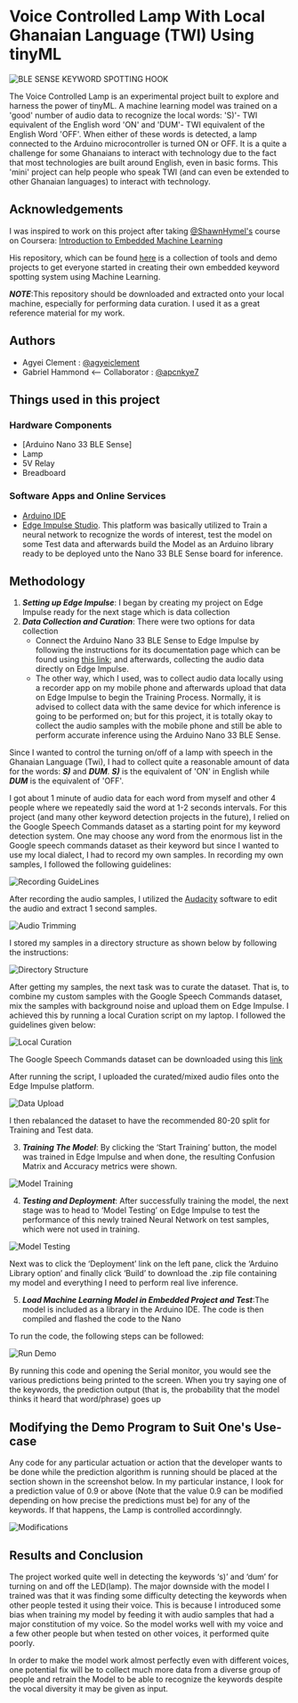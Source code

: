 
# Voice Controlled Lamp With Local Ghanaian Language (TWI) Using tinyML
![BLE SENSE KEYWORD SPOTTING HOOK](images/Nano33BLESense-VoiceControlledLED_hookup.JPG)

The Voice Controlled Lamp is an experimental project built to explore and harness the power of tinyML. A machine learning model was trained on a 'good' number of audio data to recognize the local words: 'S)'- TWI equivalent of the English word 'ON' and 'DUM'- TWI equivalent of the English Word 'OFF'. When either of these words is detected, a lamp connected to the Arduino microcontroller is turned ON or OFF. 
It is a quite a challenge for some Ghanaians to interact with technology due to the fact that most technologies are built around English, even in basic forms. This 'mini' project can help people who speak TWI (and can even be extended to other Ghanaian languages) to interact with technology.


## Acknowledgements
I was inspired to work on this project after taking [@ShawnHymel's](https://github.com/ShawnHymel) course on Coursera: [Introduction to Embedded Machine Learning](https://coursera.org/share/4e592ef014e55f51cb7cbd029be1fa7a)

His repository, which can be found [here](https://github.com/ShawnHymel/ei-keyword-spotting) is a collection of tools and demo projects to get everyone started in creating their own embedded keyword spotting system using Machine Learning. 

***NOTE***:This repository should be downloaded and extracted onto your local machine, especially for performing data curation. 
I used it as a great reference material for my work.


## Authors

- Agyei Clement : [@agyeiclement](https://www.github.com/agyeiclement377)
- Gabriel Hammond <-- Collaborator : [@apcnkye7](https://github.com/apcnkye7)

## Things used in this project
### Hardware Components
- [Arduino Nano 33 BLE Sense]
- Lamp
- 5V Relay
- Breadboard

### Software Apps and Online Services
- [Arduino IDE](https://www.arduino.cc/en/software)
- [Edge Impulse Studio](https://www.edgeimpulse.com/). This platform was basically utilized to Train a neural network to recognize the words of interest, test the model on some Test data and afterwards build the Model as an Arduino library ready to be deployed unto the Nano 33 BLE Sense board for inference.

## Methodology
1. ***Setting up Edge Impulse***: I began by creating my project on Edge Impulse ready for the next stage which is data collection
2. ***Data Collection and Curation***: There were two options for data collection
   - Connect the Arduino Nano 33 BLE Sense to Edge Impulse by following the instructions for its documentation page which can be found using [this link](https://docs.edgeimpulse.com/docs/development-platforms/officially-supported-mcu-targets/arduino-nano-33-ble-sense); and afterwards, collecting the audio data directly on Edge Impulse.
   - The other way, which I used, was to collect audio data locally using a recorder app on my mobile phone and afterwards upload that data on Edge Impulse to begin the Training Process. Normally, it is advised to collect data with the same device for which inference is going to be performed on; but for this project, it is totally okay to collect the audio samples with the mobile phone and still be able to perform accurate inference using the Arduino Nano 33 BLE Sense.
  
Since I wanted to control the turning on/off of a lamp with speech in the Ghanaian Language (Twi), I had to collect quite a reasonable amount of data for the words: ***S)*** and ***DUM***. ***S)*** is the equivalent of 'ON' in English while ***DUM*** is the equivalent of 'OFF'.

I got about 1 minute of audio data for each word from myself and other 4 people where we repeatedly said the word at 1-2 seconds intervals.
For this project (and many other keyword detection projects in the future), I relied on the Google Speech Commands dataset as a starting point for my keyword detection system. One may choose any word from the enormous list in the Google speech commands dataset as their keyword but since I wanted to use my local dialect, I had to record my own samples.
In recording my own samples, I followed the following guidelines:

![Recording GuideLines](images/recording_guidelines.PNG)

After recording the audio samples, I utilized the [Audacity](https://www.audacityteam.org/) software to edit the audio and extract 1 second samples.

![Audio Trimming](images/audio_cutting.PNG)

I stored my samples in a directory structure as shown below by following the instructions:

![Directory Structure](images/directory_structure.PNG)

After getting my samples, the next task was to curate the dataset. That is, to combine my custom samples with the Google Speech Commands dataset, mix the samples with background noise and upload them on Edge Impulse. I achieved this by running a local Curation script on my laptop. I followed the guidelines given below:

![Local Curation](images/local_curation_instructions.PNG)

The Google Speech Commands dataset can be downloaded using this [link](http://download.tensorflow.org/data/speech_commands_v0.02.tar.gz)

After running the script, I uploaded the curated/mixed audio files onto the Edge Impulse platform.

![Data Upload](images/data_upload.PNG)

I then rebalanced the dataset to have the recommended 80-20 split for Training and Test data.

3. ***Training The Model***: By clicking the ‘Start Training’ button, the model was trained in Edge Impulse and when done, the resulting Confusion Matrix and Accuracy metrics were shown.

![Model Training](images/model_training.PNG)

4. ***Testing and Deployment***: After successfully training the model, the next stage was to head to ‘Model Testing’ on Edge Impulse to test the performance of this newly trained Neural Network on test samples, which were not used in training.

![Model Testing](images/test_voice_model.PNG)

Next was to click the ‘Deployment’ link on the left pane, click the ‘Arduino Library option’ and finally click ‘Build’ to download the .zip file containing my model and everything I need to perform real live inference.

5. ***Load Machine Learning Model in Embedded Project and Test***:The model is included as a library in the Arduino IDE. The code is then compiled and flashed the code to the Nano

To run the code, the following steps can be followed:

![Run Demo](images/run_demo_keyword.PNG)

By running this code and opening the Serial monitor, you would see the various predictions being printed to the screen. When you try saying one of the keywords, the prediction output (that is, the probability that the model thinks it heard that word/phrase) goes up

## Modifying the Demo Program to Suit One's Use-case
Any code for any particular actuation or action that the developer wants to be done while the prediction algorithm is running should be placed at the section shown in the screenshot below. 
In my particular instance, I look for a prediction value of 0.9 or above (Note that the value 0.9 can be modified depending on how precise the predictions must be) for any of the keywords. If that happens, the Lamp is controlled accordinngly.

![Modifications](images/modification.JPG)


## Results and Conclusion
The project worked quite well in detecting the keywords ‘s)’ and ‘dum’ for turning on and off the LED(lamp). 
The major downside with the model I trained was that it was finding some difficulty detecting the keywords when other people tested it using their voice. 
This is because I introduced some bias when training my model by feeding it with audio samples that had a major constitution of my voice. So the model works well with my voice and a few other people but when tested on other voices, it performed quite poorly. 

In order to make the model work almost perfectly even with different voices, one potential fix will be to collect much more data from a diverse group of people and retrain the Model to be able to recognize the keywords despite the vocal diversity it may be given as input.
